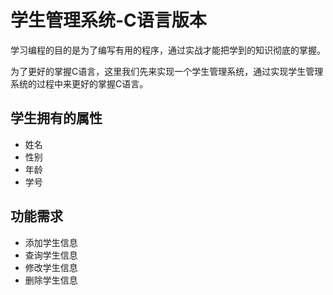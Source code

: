 # 学生管理系统-C语言版本

学习编程的目的是为了编写有用的程序，通过实战才能把学到的知识彻底的掌握。

为了更好的掌握C语言，这里我们先来实现一个学生管理系统，通过实现学生管理系统的过程中来更好的掌握C语言。

## 学生拥有的属性

* 姓名
* 性别
* 年龄
* 学号

## 功能需求

* 添加学生信息
* 查询学生信息
* 修改学生信息
* 删除学生信息

